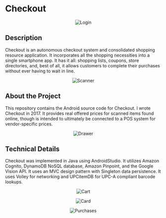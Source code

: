 # Checkout



<p align="center">

  <img src="https://github.com/abewheel/Checkout/blob/master/images/ssLogin.PNG" alt="Login"/>

</p>



## Description


Checkout is an autonomous checkout system and consolidated shopping resource application. It incorporates all the shopping necessities into a single smartphone app. It has it all: shopping lists, coupons, store directories, and, best of all, it allows customers to complete their purchases without ever having to wait in line.



<p align="center">

  <img src="https://github.com/abewheel/Checkout/blob/master/images/ssScan.PNG" alt="Scanner"/>

</p>



## About the Project


This repository contains the Android source code for Checkout. I wrote Checkout in 2017. It provides real offered prices for scanned items found online, though is intended to ultimately be connected to a POS system for vendor-specific prices.



<p align="center">

  <img src="https://github.com/abewheel/Checkout/blob/master/images/ssDrawer.PNG" alt="Drawer"/>

</p>



## Technical Details


Checkout was implemented in Java using AndroidStudio. It utilizes Amazon Cognito, DynamoDB NoSQL database, Amazon Pinpoint, and the Google Vision API. It uses an MVC design pattern with Singleton data persistence. It uses Volley for networking and UPCitemDB for UPC-A compliant barcode lookups.

<p align="center">

  <img src="https://github.com/abewheel/Checkout/blob/master/images/ssCart.PNG" alt="Cart"/>

</p>


<p align="center">

  <img src="https://github.com/abewheel/Checkout/blob/master/images/ssCard.PNG" alt="Card"/>

</p>



<p align="center">

  <img src="https://github.com/abewheel/Checkout/blob/master/images/ssHistory.PNG" alt="Purchases"/>

</p>
